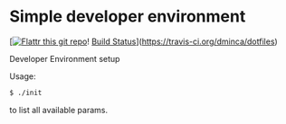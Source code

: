 # Simple developer environment
[[![Flattr this git repo](https://img.shields.io/badge/donate-flattr-green.svg)](https://flattr.com/submit/auto?user_id=dminca&url=github.com/dminca/dotfiles&title=dotfiles&description=Dotfiles%20Repo&language=shell&tags=dotfiles,shell,repo,bash,gnu,unix,lubuntu&category=software)! [Build Status](https://travis-ci.org/dminca/dotfiles.svg?branch=master)](https://travis-ci.org/dminca/dotfiles)

Developer Environment setup

Usage:

```sh
$ ./init
```
to list all available params.
